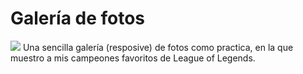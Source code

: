 # Galería de fotos
<img src="https://i.ibb.co/2WkTQcV/Fondo-Pantalla.jpg">
Una sencilla galería (resposive) de fotos como practica, en la que muestro a mis campeones favoritos de League of Legends.
